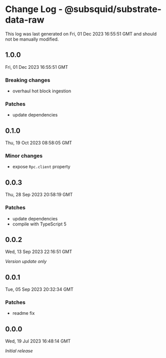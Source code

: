 # Change Log - @subsquid/substrate-data-raw

This log was last generated on Fri, 01 Dec 2023 16:55:51 GMT and should not be manually modified.

## 1.0.0
Fri, 01 Dec 2023 16:55:51 GMT

### Breaking changes

- overhaul hot block ingestion

### Patches

- update dependencies

## 0.1.0
Thu, 19 Oct 2023 08:58:05 GMT

### Minor changes

- expose `Rpc.client` property

## 0.0.3
Thu, 28 Sep 2023 20:58:19 GMT

### Patches

- update dependencies
- compile with TypeScript 5

## 0.0.2
Wed, 13 Sep 2023 22:16:51 GMT

_Version update only_

## 0.0.1
Tue, 05 Sep 2023 20:32:34 GMT

### Patches

- readme fix

## 0.0.0
Wed, 19 Jul 2023 16:48:14 GMT

_Initial release_

